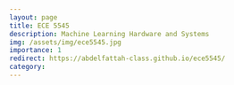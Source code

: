 ```yaml
---
layout: page
title: ECE 5545
description: Machine Learning Hardware and Systems
img: /assets/img/ece5545.jpg
importance: 1
redirect: https://abdelfattah-class.github.io/ece5545/
category: 
---
```

